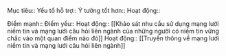 

Mục tiêu:: 
Yếu tố hỗ trợ:: 
Ý tưởng tốt hơn:: 
Hoạt động:: 

Điểm mạnh::
Điểm yếu::
Hoạt động:: [[Khảo sát nhu cầu sử dụng mạng lưới niềm tin và mạng lưới câu hỏi liên ngành của những người có niềm tin vững chắc vào một quan điểm nào đó]]
Hoạt động:: [[Truyền thông về mạng lưới niềm tin và mạng lưới câu hỏi liên ngành]]